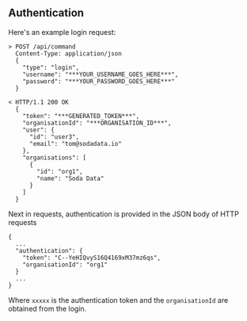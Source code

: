 ## Authentication

Here's an example login request:

```
> POST /api/command
  Content-Type: application/json
  {
    "type": "login",
    "username": "***YOUR_USERNAME_GOES_HERE***",
    "password": "***YOUR_PASSWORD_GOES_HERE***"
  }
 
< HTTP/1.1 200 OK
  {
    "token": "***GENERATED_TOKEN***",
    "organisationId": "***ORGANISATION_ID***",
    "user": {
      "id": "user3",
      "email": "tom@sodadata.io"
    },
    "organisations": [
      {
        "id": "org1",
        "name": "Soda Data"
      }
    ]
  }
```

Next in requests, authentication is provided in the JSON 
body of HTTP requests
```
{
  ...
  "authentication": {
    "token": "C--YeHIQvyS16Q4169xM37mz6qs",
    "organisationId": "org1"
  }
  ...
}
``` 

Where `xxxxx` is the authentication token and the `organisationId` 
are obtained from the login.